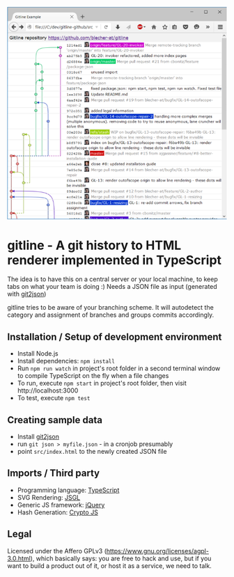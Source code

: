 ![gitline sample](https://github.com/blecher-at/gitline/blob/master/doc/gitline.png)

gitline - A git history to HTML renderer implemented in TypeScript
===========

The idea is to have this on a central server or your local machine, to keep tabs on what your team is doing :)
Needs a JSON file as input (generated with [git2json](https://github.com/blecher-at/git2json))

gitline tries to be aware of your branching scheme. It will autodetect the category and assignment of branches and groups commits accordingly.

Installation / Setup of development environment
------------------
- Install Node.js
- Install dependencies: `npm install`
- Run `npm run watch` in project's root folder in a second terminal window to compile TypeScript on the fly when a file changes
- To run, execute `npm start` in project's root folder, then visit http://localhost:3000
- To test, execute `npm test`

Creating sample data
------------------
- Install [git2json](https://github.com/blecher-at/git2json)
- run `git json > myfile.json` - in a cronjob presumably
- point `src/index.html` to the newly created JSON file

Imports / Third party
------------------
- Programming language: [TypeScript](http://www.typescriptlang.org/)
- SVG Rendering: [JSGL](http://www.jsgl.org/)  
- Generic JS framework: [jQuery](https://jquery.org/)
- Hash Generation: [Crypto JS](https://github.com/brix/crypto-js)

Legal
-----
Licensed under the Affero GPLv3 (https://www.gnu.org/licenses/agpl-3.0.html), which basically says: you are free to hack and use, but if you want to build a product out of it, or host it as a service, we need to talk.
